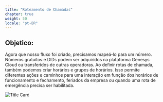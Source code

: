 ```yaml
---
title: "Roteamento de Chamadas"
chapter: true
weight: 50
locale: "pt-BR"
---
```


## Objetico:

Agora que nosso fluxo foi criado, precisamos mapeá-lo para um número. Números gratuitos e DIDs podem ser adquiridos na plataforma Genesys Cloud ou transferidos de outras operadoras. Ao definir rotas de chamada, também podemos criar horários e grupos de horários. Isso permite diferentes ações e caminhos para uma interação em função dos horários de funcionamento e fechamento, feriados da empresa ou quando uma rota de emergência precisa ser habilitada. 

![Title Card](/images/Title.jpg)